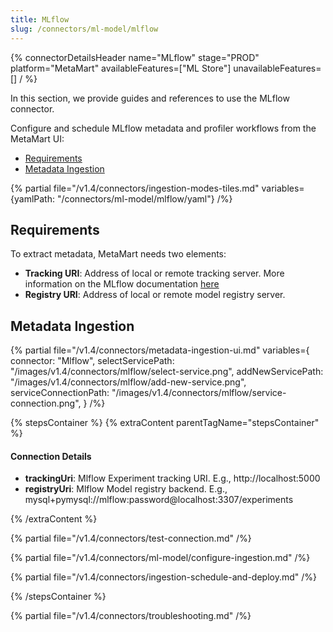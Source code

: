 ```yaml
---
title: MLflow
slug: /connectors/ml-model/mlflow
---
```


{% connectorDetailsHeader
name="MLflow"
stage="PROD"
platform="MetaMart"
availableFeatures=["ML Store"]
unavailableFeatures=[]
/ %}

In this section, we provide guides and references to use the MLflow connector.

Configure and schedule MLflow metadata and profiler workflows from the MetaMart UI:

- [Requirements](#requirements)
- [Metadata Ingestion](#metadata-ingestion)

{% partial file="/v1.4/connectors/ingestion-modes-tiles.md" variables={yamlPath: "/connectors/ml-model/mlflow/yaml"} /%}

## Requirements

To extract metadata, MetaMart needs two elements:
- **Tracking URI**: Address of local or remote tracking server. More information on the MLflow documentation [here](https://www.mlflow.org/docs/latest/tracking.html#where-runs-are-recorded)
- **Registry URI**: Address of local or remote model registry server.

## Metadata Ingestion

{% partial 
  file="/v1.4/connectors/metadata-ingestion-ui.md" 
  variables={
    connector: "Mlflow", 
    selectServicePath: "/images/v1.4/connectors/mlflow/select-service.png",
    addNewServicePath: "/images/v1.4/connectors/mlflow/add-new-service.png",
    serviceConnectionPath: "/images/v1.4/connectors/mlflow/service-connection.png",
} 
/%}

{% stepsContainer %}
{% extraContent parentTagName="stepsContainer" %}

#### Connection Details

- **trackingUri**: Mlflow Experiment tracking URI. E.g., http://localhost:5000
- **registryUri**: Mlflow Model registry backend. E.g., mysql+pymysql://mlflow:password@localhost:3307/experiments

{% /extraContent %}

{% partial file="/v1.4/connectors/test-connection.md" /%}

{% partial file="/v1.4/connectors/ml-model/configure-ingestion.md" /%}

{% partial file="/v1.4/connectors/ingestion-schedule-and-deploy.md" /%}

{% /stepsContainer %}

{% partial file="/v1.4/connectors/troubleshooting.md" /%}
